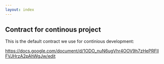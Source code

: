 ```yaml
---
layout: index
---
```



Contract for continous project
--------------------------

This is the default contract we use for continious development:

https://docs.google.com/document/d/1ODO_nuN6ugVhr4OOV9h7zHePRFlIFVJHrzA2pAhWgJw/edit